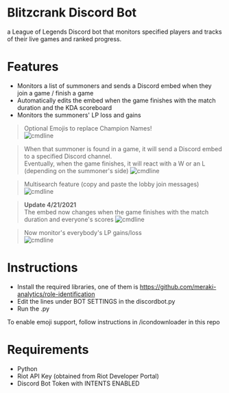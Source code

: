 # Blitzcrank Discord Bot
a League of Legends Discord bot that monitors specified players and tracks of their live games and ranked progress.

# Features

- Monitors a list of summoners and sends a Discord embed when they join a game / finish a game
- Automatically edits the embed when the game finishes with the match duration and the KDA scoreboard
- Monitors the summoners' LP loss and gains

> Optional Emojis to replace Champion Names!<br>
![cmdline](https://i.imgur.com/QS3hOMc.png)

> When that summoner is found in a game, it will send a Discord embed to a specified Discord channel.
> <br>Eventually, when the game finishes, it will react with a W or an L (depending on the summoner's side)
![cmdline](https://i.imgur.com/2xsBbGJ.png)

> Multisearch feature (copy and paste the lobby join messages)
![cmdline](https://i.imgur.com/6pGBliH.png)

> **Update 4/21/2021** <br>The embed now changes when the game finishes with the match duration and everyone's scores
![cmdline](https://i.imgur.com/oHTYONq.gif)

> Now monitor's everybody's LP gains/loss<br>
![cmdline](https://i.imgur.com/9eOMPEv.png)

# Instructions

- Install the required libraries, one of them is https://github.com/meraki-analytics/role-identification
- Edit the lines under BOT SETTINGS in the discordbot.py
- Run the .py

To enable emoji support, follow instructions in /icondownloader in this repo

# Requirements

- Python
- Riot API Key (obtained from Riot Developer Portal)
- Discord Bot Token with INTENTS ENABLED

